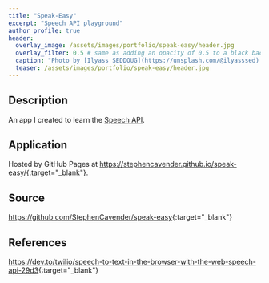 ```yaml
---
title: "Speak-Easy"
excerpt: "Speech API playground"
author_profile: true
header:
  overlay_image: /assets/images/portfolio/speak-easy/header.jpg
  overlay_filter: 0.5 # same as adding an opacity of 0.5 to a black background
  caption: "Photo by [Ilyass SEDDOUG](https://unsplash.com/@ilyasssed) on [Unsplash](https://unsplash.com)"
  teaser: /assets/images/portfolio/speak-easy/header.jpg
---
```


## Description

An app I created to learn the [Speech API](https://developer.mozilla.org/en-US/docs/Web/API/Web_Speech_API).

## Application

Hosted by GitHub Pages at <https://stephencavender.github.io/speak-easy/>{:target="\_blank"}.

## Source

<https://github.com/StephenCavender/speak-easy>{:target="\_blank"}

## References

<https://dev.to/twilio/speech-to-text-in-the-browser-with-the-web-speech-api-29d3>{:target="\_blank"}

